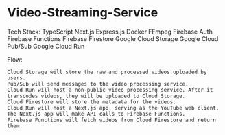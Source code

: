 # Video-Streaming-Service

Tech Stack:
TypeScript
Next.js
Express.js
Docker
FFmpeg
Firebase Auth
Firebase Functions
Firebase Firestore
Google Cloud Storage
Google Cloud Pub/Sub
Google Cloud Run


Flow:

    Cloud Storage will store the raw and processed videos uploaded by users.
    Pub/Sub will send messages to the video processing service.
    Cloud Run will host a non-public video processing service. After it transcodes videos, they will be uploaded to Cloud Storage.
    Cloud Firestore will store the metadata for the videos.
    Cloud Run will host a Next.js app, serving as the YouTube web client.
    The Next.js app will make API calls to Firebase Functions.
    Firebase Functions will fetch videos from Cloud Firestore and return them.
